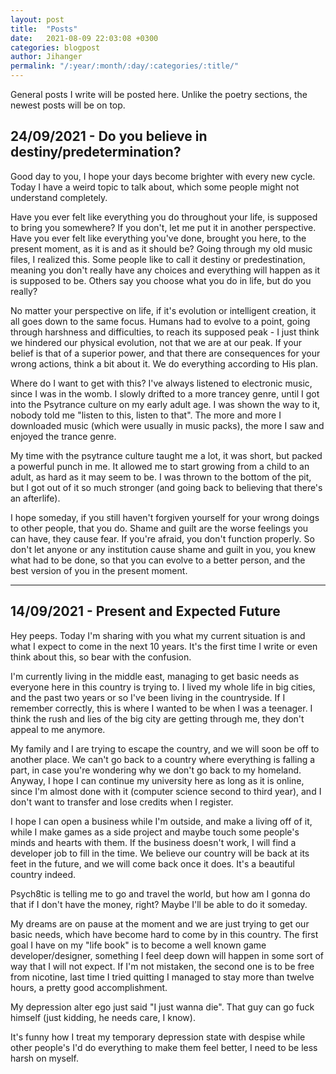 ```yaml
---
layout: post
title:  "Posts"
date:   2021-08-09 22:03:08 +0300
categories: blogpost
author: Jihanger
permalink: "/:year/:month/:day/:categories/:title/"
---
```


General posts I write will be posted here. Unlike the poetry sections, the newest posts will be on top.


24/09/2021 - Do you believe in destiny/predetermination?
-------------
Good day to you, I hope your days become brighter with every new cycle. Today I have a weird topic to talk about, which some people might not understand completely.

Have you ever felt like everything you do throughout your life, is supposed to bring you somewhere? If you don't, let me put it in another perspective. Have you ever felt like everything you've done, brought you here, to the present moment, as it is and as it should be? Going through my old music files, I realized this. Some people like to call it destiny or predestination, meaning you don't really have any choices and everything will happen as it is supposed to be. Others say you choose what you do in life, but do you really?

No matter your perspective on life, if it's evolution or intelligent creation, it all goes down to the same focus. Humans had to evolve to a point, going through harshness and difficulties, to reach its supposed peak - I just think we hindered our physical evolution, not that we are at our peak. If your belief is that of a superior power, and that there are consequences for your wrong actions, think a bit about it. We do everything according to His plan.

Where do I want to get with this? I've always listened to electronic music, since I was in the womb. I slowly drifted to a more trancey genre, until I got into the Psytrance culture on my early adult age. I was shown the way to it, nobody told me "listen to this, listen to that". The more and more I downloaded music (which were usually in music packs), the more I saw and enjoyed the trance genre.

My time with the psytrance culture taught me a lot, it was short, but packed a powerful punch in me. It allowed me to start growing from a child to an adult, as hard as it may seem to be. I was thrown to the bottom of the pit, but I got out of it so much stronger (and going back to believing that there's an afterlife).

I hope someday, if you still haven't forgiven yourself for your wrong doings to other people, that you do. Shame and guilt are the worse feelings you can have, they cause fear. If you're afraid, you don't function properly. So don't let anyone or any institution cause shame and guilt in you, you knew what had to be done, so that you can evolve to a better person, and the best version of you in the present moment.






<hr>

14/09/2021 - Present and Expected Future
-------------
Hey peeps. Today I'm sharing with you what my current situation is and what I expect to come in the next 10 years. It's the first time I write or even think about this, so bear with the confusion.

I'm currently living in the middle east, managing to get basic needs as everyone here in this country is trying to. I lived my whole life in big cities, and the past two years or so I've been living in the countryside. If I remember correctly, this is where I wanted to be when I was a teenager. I think the rush and lies of the big city are getting through me, they don't appeal to me anymore.

My family and I are trying to escape the country, and we will soon be off to another place. We can't go back to a country where everything is falling a part, in case you're wondering why we don't go back to my homeland. Anyway, I hope I can continue my university here as long as it is online, since I'm almost done with it (computer science second to third year), and I don't want to transfer and lose credits when I register.

I hope I can open a business while I'm outside, and make  a living off of it, while I make games as a side project and maybe touch some people's minds and hearts with them. If the business doesn't work, I will find a developer job to fill in the time. We believe our country will be back at its feet in the future, and we will come back once it does. It's a beautiful country indeed.

Psych8tic is telling me to go and travel the world, but how am I gonna do that if I don't have the money, right? Maybe I'll be able to do it someday.

My dreams are on pause at the moment and we are just trying to get our basic needs, which have become hard to come by in this country. The first goal I have on my "life book" is to become a well known game developer/designer, something I feel deep down will happen in some sort of way that I will not expect. If I'm not mistaken, the second one is to be free from nicotine, last time I tried quitting I managed to stay more than twelve hours, a pretty good accomplishment.

My depression alter ego just said "I just wanna die". That guy can go fuck himself (just kidding, he needs care, I know).

It's funny how I treat my temporary depression state with despise while other people's I'd do everything to make them feel better, I need to be less harsh on myself.
